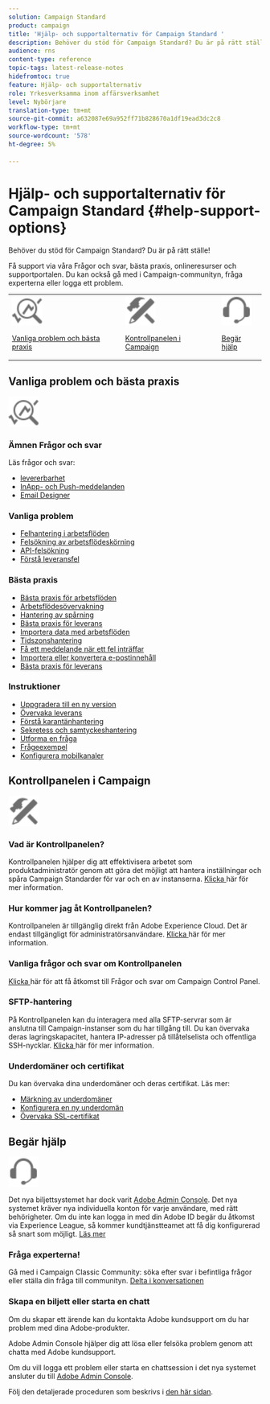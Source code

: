 ```yaml
---
solution: Campaign Standard
product: campaign
title: 'Hjälp- och supportalternativ för Campaign Standard '
description: Behöver du stöd för Campaign Standard? Du är på rätt ställe!
audience: rns
content-type: reference
topic-tags: latest-release-notes
hidefromtoc: true
feature: Hjälp- och supportalternativ
role: Yrkesverksamma inom affärsverksamhet
level: Nybörjare
translation-type: tm+mt
source-git-commit: a632087e69a952ff71b828670a1df19ead3dc2c8
workflow-type: tm+mt
source-wordcount: '578'
ht-degree: 5%

---
```



# Hjälp- och supportalternativ för Campaign Standard {#help-support-options}

Behöver du stöd för Campaign Standard? Du är på rätt ställe!

Få support via våra Frågor och svar, bästa praxis, onlineresurser och supportportalen. Du kan också gå med i Campaign-communityn, fråga experterna eller logga ett problem.

<table>
    <tr>
        <td><img src="start/using/assets/do-not-localize/icon-faq.svg" width="60px"><p><a href="#faq">Vanliga problem och bästa praxis</a></p></td>
        <td><img src="start/using/assets/do-not-localize/icon-control-panel.svg" width="60px"><p><a href="#control-panel">Kontrollpanelen i Campaign</a></p></td>
        <td><img src="start/using/assets/do-not-localize/icon-support.svg" width="60px"><p><a href="#support">Begär hjälp</a></p></td>
    </tr>
</table>

## Vanliga problem och bästa praxis

<img src="start/using/assets/do-not-localize/icon-faq.svg" width="60px">

### Ämnen Frågor och svar

Läs frågor och svar:

* [levererbarhet](sending/using/monitor-deliverability.md)
* [InApp- och Push-meddelanden](administration/using/aep-faq.md)
* [Email Designer](designing/using/faq-email-designer.md)

### Vanliga problem

* [Felhantering i arbetsflöden](automating/using/monitoring-workflow-execution.md#error-management)
* [Felsökning av arbetsflödeskörning](automating/using/best-practices-workflows.md)
* [API-felsökning](api/using/troubleshooting.md)
* [Förstå leveransfel](sending/using/understanding-delivery-failures.md)

### Bästa praxis

* [Bästa praxis för arbetsflöden](automating/using/best-practices-workflows.md)
* [Arbetsflödesövervakning](automating/using/about-workflow-execution.md)
* [Hantering av spårning](sending/using/tracking-messages.md)
* [Bästa praxis för leverans](sending/using/about-deliverability.md)
* [Importera data med arbetsflöden](automating/using/creating-import-workflow-templates.md)
* [Tidszonshantering](sending/using/sending-messages-at-the-recipient-s-time-zone.md)
* [Få ett meddelande när ett fel inträffar](sending/using/receiving-alerts-when-failures-happen.md)
* [Importera eller konvertera e-postinnehåll](designing/using/using-existing-content.md)
* [Bästa praxis för leverans](sending/using/delivery-best-practices.md)

### Instruktioner

* [Uppgradera till en ny version](rn/using/release-planning.md)
* [Övervaka leverans](sending/using/monitoring-a-delivery.md)
* [Förstå karantänhantering](sending/using/understanding-quarantine-management.md)
* [Sekretess och samtyckeshantering](start/using/privacy-management.md)
* [Utforma en fråga](automating/using/query.md)
* [Frågeexempel](automating/using/query-samples.md)
* [Konfigurera mobilkanaler](https://helpx.adobe.com/campaiacs-mobile.html)

## Kontrollpanelen i Campaign

<img src="start/using/assets/do-not-localize/icon-control-panel.svg" width="60px">

### Vad är Kontrollpanelen?

Kontrollpanelen hjälper dig att effektivisera arbetet som produktadministratör genom att göra det möjligt att hantera inställningar och spåra Campaign Standarder för var och en av instanserna.
[Klicka ](https://experienceleague.adobe.com/docs/control-panel/using/discover-control-panel/key-features.html?lang=en#discover-control-panel) här för mer information.

### Hur kommer jag åt Kontrollpanelen?

Kontrollpanelen är tillgänglig direkt från Adobe Experience Cloud. Det är endast tillgängligt för administratörsanvändare. [Klicka ](https://experienceleague.adobe.com/docs/control-panel/using/discover-control-panel/accessing-control-panel.html?lang=en#discover-control-panel) här för mer information.

### Vanliga frågor och svar om Kontrollpanelen

[Klicka ](https://experienceleague.adobe.com/docs/control-panel/using/faq.html?lang=en) här för att få åtkomst till Frågor och svar om Campaign Control Panel.

### SFTP-hantering

På Kontrollpanelen kan du interagera med alla SFTP-servrar som är anslutna till Campaign-instanser som du har tillgång till. Du kan övervaka deras lagringskapacitet, hantera IP-adresser på tillåtelselista och offentliga SSH-nycklar. [Klicka ](https://experienceleague.adobe.com/docs/control-panel/using/sftp-management/about-sftp-management.html?lang=en#sftp-management) här för mer information.

### Underdomäner och certifikat

Du kan övervaka dina underdomäner och deras certifikat. Läs mer:

* [Märkning av underdomäner](https://experienceleague.adobe.com/docs/control-panel/using/subdomains-and-certificates/subdomains-branding.html?lang=en#subdomains-and-certificates)
* [Konfigurera en ny underdomän](https://experienceleague.adobe.com/docs/control-panel/using/subdomains-and-certificates/setting-up-new-subdomain.html?lang=en#subdomains-and-certificates)
* [Övervaka SSL-certifikat](https://experienceleague.adobe.com/docs/control-panel/using/subdomains-and-certificates/renewing-subdomain-certificate.html?lang=en#subdomains-and-certificates)

## Begär hjälp

<img src="start/using/assets/do-not-localize/icon-support.svg" width="60px">

Det nya biljettsystemet har dock varit [Adobe Admin Console](https://adminconsole.adobe.com/overview). Det nya systemet kräver nya individuella konton för varje användare, med rätt behörigheter. Om du inte kan logga in med din Adobe ID begär du åtkomst via Experience League, så kommer kundtjänstteamet att få dig konfigurerad så snart som möjligt. [Läs mer](https://helpx.adobe.com/enterprise/admin-guide.html/enterprise/using/support-for-experience-cloud.ug.html)

### Fråga experterna!

Gå med i Campaign Classic Community: söka efter svar i befintliga frågor eller ställa din fråga till communityn. [Delta i konversationen](https://experienceleaguecommunities.adobe.cadobe-campaign-standard/ct-p/adobe-campaign-standard-community)

### Skapa en biljett eller starta en chatt

Om du skapar ett ärende kan du kontakta Adobe kundsupport om du har problem med dina Adobe-produkter.

Adobe Admin Console hjälper dig att lösa eller felsöka problem genom att chatta med Adobe kundsupport.

Om du vill logga ett problem eller starta en chattsession i det nya systemet ansluter du till [Adobe Admin Console](https://adminconsole.adobe.com/overview).

Följ den detaljerade proceduren som beskrivs i [den här sidan](https://helpx.adobe.com/enterprise/admin-guide.html/enterprise/using/support-for-experience-cloud.ug.html).
